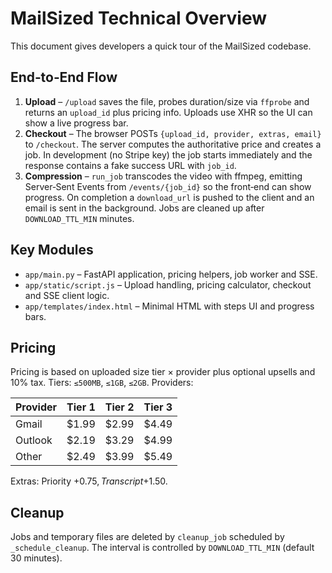 # MailSized Technical Overview

This document gives developers a quick tour of the MailSized codebase.

## End‑to‑End Flow
1. **Upload** – `/upload` saves the file, probes duration/size via `ffprobe` and
   returns an `upload_id` plus pricing info. Uploads use XHR so the UI can show a
   live progress bar.
2. **Checkout** – The browser POSTs `{upload_id, provider, extras, email}` to
   `/checkout`. The server computes the authoritative price and creates a job.
   In development (no Stripe key) the job starts immediately and the response
   contains a fake success URL with `job_id`.
3. **Compression** – `run_job` transcodes the video with ffmpeg, emitting
   Server‑Sent Events from `/events/{job_id}` so the front‑end can show progress.
   On completion a `download_url` is pushed to the client and an email is sent
   in the background. Jobs are cleaned up after `DOWNLOAD_TTL_MIN` minutes.

## Key Modules
- `app/main.py` – FastAPI application, pricing helpers, job worker and SSE.
- `app/static/script.js` – Upload handling, pricing calculator, checkout and SSE
  client logic.
- `app/templates/index.html` – Minimal HTML with steps UI and progress bars.

## Pricing
Pricing is based on uploaded size tier × provider plus optional upsells and
10% tax. Tiers: `≤500MB`, `≤1GB`, `≤2GB`. Providers:

| Provider | Tier 1 | Tier 2 | Tier 3 |
|---------|-------|-------|-------|
| Gmail   | $1.99 | $2.99 | $4.49 |
| Outlook | $2.19 | $3.29 | $4.99 |
| Other   | $2.49 | $3.99 | $5.49 |

Extras: Priority +$0.75, Transcript +$1.50.

## Cleanup
Jobs and temporary files are deleted by `cleanup_job` scheduled by
`_schedule_cleanup`. The interval is controlled by `DOWNLOAD_TTL_MIN` (default
30 minutes).
